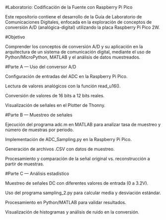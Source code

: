 #Laboratorio: Codificación de la Fuente con Raspberry Pi Pico

Este repositorio contiene el desarrollo de la Guía de Laboratorio de Comunicaciones Digitales, enfocada en la exploración de conceptos de conversión A/D (analógica-digital) utilizando la placa Raspberry Pi Pico 2W.

#Objetivo

Comprender los conceptos de conversión A/D y su aplicación en la arquitectura de un sistema de comunicación digital, mediante el uso de Python/MicroPython, MATLAB y el análisis de datos muestreados.

#Parte A — Uso del conversor A/D

Configuración de entradas del ADC en la Raspberry Pi Pico.

Lectura de valores analógicos con la función read_u16().

Conversión de valores de 16 bits a 12 bits reales.

Visualización de señales en el Plotter de Thonny.

#Parte B — Muestreo de señales

Ejecución del programa adc.m en MATLAB para analizar tasa de muestreo y número de muestras por periodo.

Implementación de ADC_Sampling.py en la Raspberry Pi Pico.

Generación de archivos .CSV con datos de muestreo.

Procesamiento y comparación de la señal original vs. reconstrucción a partir de muestras.

#Parte C — Análisis estadístico

Muestreo de señales DC con diferentes valores de entrada (0 a 3.2V).

Uso del programa sampling_2.py para calcular media y desviación estándar.

Procesamiento en Python/MATLAB para validar resultados.

Visualización de histogramas y análisis de ruido en la conversión.
